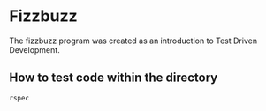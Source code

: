 # Fizzbuzz

The fizzbuzz program was created as an introduction to Test Driven Development.

## How to test code within the directory ##

```shell
rspec
```